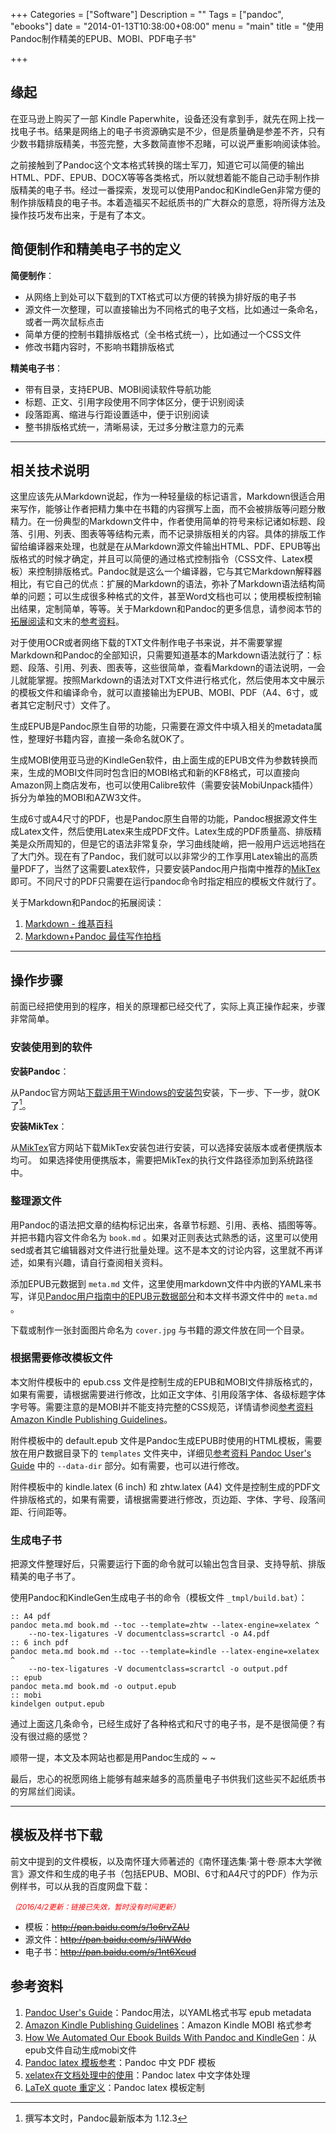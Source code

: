 +++
Categories = ["Software"]
Description = ""
Tags = ["pandoc", "ebooks"]
date = "2014-01-13T10:38:00+08:00"
menu = "main"
title = "使用Pandoc制作精美的EPUB、MOBI、PDF电子书"

+++

## 缘起

在亚马逊上购买了一部 Kindle Paperwhite，设备还没有拿到手，就先在网上找一找电子书。结果是网络上的电子书资源确实是不少，但是质量确是参差不齐，只有少数书籍排版精美，书签完整，大多数简直惨不忍睹，可以说严重影响阅读体验。

之前接触到了Pandoc这个文本格式转换的瑞士军刀，知道它可以简便的输出HTML、PDF、EPUB、DOCX等等各类格式，所以就想着能不能自己动手制作排版精美的电子书。经过一番探索，发现可以使用Pandoc和KindleGen非常方便的制作排版精良的电子书。本着造福买不起纸质书的广大群众的意愿，将所得方法及操作技巧发布出来，于是有了本文。


## 简便制作和精美电子书的定义

**简便制作**：

* 从网络上到处可以下载到的TXT格式可以方便的转换为排好版的电子书
* 源文件一次整理，可以直接输出为不同格式的电子文档，比如通过一条命名，或者一两次鼠标点击
* 简单方便的控制书籍排版格式（全书格式统一），比如通过一个CSS文件
* 修改书籍内容时，不影响书籍排版格式

**精美电子书**：

* 带有目录，支持EPUB、MOBI阅读软件导航功能
* 标题、正文、引用字段使用不同字体区分，便于识别阅读
* 段落距离、缩进与行距设置适中，便于识别阅读
* 整书排版格式统一，清晰易读，无过多分散注意力的元素

----

## 相关技术说明

这里应该先从Markdown说起，作为一种轻量级的标记语言，Markdown很适合用来写作，能够让作者把精力集中在书籍的内容撰写上面，而不会被排版等问题分散精力。在一份典型的Markdown文件中，作者使用简单的符号来标记诸如标题、段落、引用、列表、图表等等结构元素，而不记录排版相关的内容。具体的排版工作留给编译器来处理，也就是在从Markdown源文件输出HTML、PDF、EPUB等出版格式的时候才确定，并且可以简便的通过格式控制指令（CSS文件、Latex模板）来控制排版格式。Pandoc就是这么一个编译器，它与其它Markdown解释器相比，有它自己的优点：扩展的Markdown的语法，弥补了Markdown语法结构简单的问题；可以生成很多种格式的文件，甚至Word文档也可以；使用模板控制输出结果，定制简单，等等。关于Markdown和Pandoc的更多信息，请参阅本节的[拓展阅读](#markdown-pandoc-readings)和文末的[参考资料](#foot-reference)。

对于使用OCR或者网络下载的TXT文件制作电子书来说，并不需要掌握Markdown和Pandoc的全部知识，只需要知道基本的Markdown语法就行了：标题、段落、引用、列表、图表等，这些很简单，查看Markdown的语法说明，一会儿就能掌握。按照Markdown的语法对TXT文件进行格式化，然后使用本文中展示的模板文件和编译命令，就可以直接输出为EPUB、MOBI、PDF（A4、6寸，或者其它定制尺寸）文件了。

生成EPUB是Pandoc原生自带的功能，只需要在源文件中填入相关的metadata属性，整理好书籍内容，直接一条命名就OK了。

生成MOBI使用亚马逊的KindleGen软件，由上面生成的EPUB文件为参数转换而来，生成的MOBI文件同时包含旧的MOBI格式和新的KF8格式，可以直接向Amazon网上商店发布，也可以使用Calibre软件（需要安装MobiUnpack插件）拆分为单独的MOBI和AZW3文件。

生成6寸或A4尺寸的PDF，也是Pandoc原生自带的功能，Pandoc根据源文件生成Latex文件，然后使用Latex来生成PDF文件。Latex生成的PDF质量高、排版精美是众所周知的，但是它的语法非常复杂，学习曲线陡峭，把一般用户远远地挡在了大门外。现在有了Pandoc，我们就可以以非常少的工作享用Latex输出的高质量PDF了，当然了这需要Latex软件，只要安装Pandoc用户指南中推荐的[MikTex][]即可。不同尺寸的PDF只需要在运行pandoc命令时指定相应的模板文件就行了。

[MikTex]: http://miktex.org/

<span id="markdown-pandoc-readings"></span>
关于Markdown和Pandoc的拓展阅读：

1. [Markdown - 维基百科](http://zh.wikipedia.org/wiki/Markdown)
1. [Markdown+Pandoc 最佳写作拍档](http://iout.in/archives/454.html)

----

## 操作步骤

前面已经把使用到的程序，相关的原理都已经交代了，实际上真正操作起来，步骤非常简单。

### 安装使用到的软件

**安装Pandoc**：

从Pandoc官方网站[下载适用于Windows的安装包](https://code.google.com/p/pandoc/downloads/list)安装，下一步、下一步，就OK了[^fn-pandoc]。

[^fn-pandoc]: 撰写本文时，Pandoc最新版本为 1.12.3

**安装MikTex**：

从[MikTex][]官方网站下载MikTex安装包进行安装，可以选择安装版本或者便携版本均可。 如果选择使用便携版本，需要把MikTex的执行文件路径添加到系统路径中。

### 整理源文件

用Pandoc的语法把文章的结构标记出来，各章节标题、引用、表格、插图等等。并把书籍内容文件命名为 `book.md` 。如果对正则表达式熟悉的话，这里可以使用sed或者其它编辑器对文件进行批量处理。这不是本文的讨论内容，这里就不再详述，如果有兴趣，请自行查阅相关资料。

添加EPUB元数据到 `meta.md` 文件，这里使用markdown文件中内嵌的YAML来书写，详见[Pandoc用户指南中的EPUB元数据部分](http://johnmacfarlane.net/pandoc/README.html#epub-metadata)和本文样书源文件中的 `meta.md` 。

下载或制作一张封面图片命名为 `cover.jpg` 与书籍的源文件放在同一个目录。

### 根据需要修改模板文件

本文附件模板中的 epub.css 文件是控制生成的EPUB和MOBI文件排版格式的，如果有需要，请根据需要进行修改，比如正文字体、引用段落字体、各级标题字体字号等。需要注意的是MOBI并不能支持完整的CSS规范，详情请参阅[参考资料 Amazon Kindle Publishing Guidelines](#foot-reference)。

附件模板中的 default.epub 文件是Pandoc生成EPUB时使用的HTML模板，需要放在用户数据目录下的 `templates` 文件夹中，详细见[参考资料 Pandoc User's Guide](#foot-reference) 中的 `--data-dir` 部分。如有需要，也可以进行修改。

附件模板中的 kindle.latex (6 inch) 和 zhtw.latex (A4) 文件是控制生成的PDF文件排版格式的，如果有需要，请根据需要进行修改，页边距、字体、字号、段落间距、行间距等。

### 生成电子书

把源文件整理好后，只需要运行下面的命令就可以输出包含目录、支持导航、排版精美的电子书了。

使用Pandoc和KindleGen生成电子书的命令（模板文件 `_tmpl/build.bat`）：

<div><pre><code>:: A4 pdf
pandoc meta.md book.md --toc --template=zhtw --latex-engine=xelatex ^
	--no-tex-ligatures -V documentclass=scrartcl -o A4.pdf
:: 6 inch pdf
pandoc meta.md book.md --toc --template=kindle --latex-engine=xelatex ^
	--no-tex-ligatures -V documentclass=scrartcl -o output.pdf
:: epub
pandoc meta.md book.md -o output.epub
:: mobi
kindelgen output.epub
</code></pre></div>

通过上面这几条命令，已经生成好了各种格式和尺寸的电子书，是不是很简便？有没有很过瘾的感觉？

顺带一提，本文及本网站也都是用Pandoc生成的 ~ ~

最后，忠心的祝愿网络上能够有越来越多的高质量电子书供我们这些买不起纸质书的穷屌丝们阅读。

----

## 模板及样书下载

前文中提到的文件模板，以及南怀瑾大师著述的《南怀瑾选集·第十卷·原本大学微言》源文件和生成的电子书（包括EPUB、MOBI、6寸和A4尺寸的PDF）作为示例样书，可以从我的百度网盘下载：

<small style="color: red; font-style:italic">（2016/4/2更新：链接已失效，暂时没有时间更新）</small>

* 模板：<s>http://pan.baidu.com/s/1o6rvZAU</s>
* 源文件：<s>http://pan.baidu.com/s/1iWWdo</s>
* 电子书：<s>http://pan.baidu.com/s/1nt6Xcud</s>

<span id="foot-reference"></span>
## 参考资料

1. [Pandoc User's Guide](http://johnmacfarlane.net/pandoc/README.html)：Pandoc用法，以YAML格式书写 epub metadata
2. [Amazon Kindle Publishing Guidelines](http://kindlegen.s3.amazonaws.com/AmazonKindlePublishingGuidelines.pdf)：Amazon Kindle MOBI 格式参考
3. [How We Automated Our Ebook Builds With Pandoc and KindleGen](http://puppetlabs.com/blog/automated-ebook-generation-convert-markdown-epub-mobi-pandoc-kindlegen)：从epub文件自动生成mobi文件
4. [Pandoc latex 模板参考](https://github.com/tzengyuxio/pages/tree/gh-pages/pandoc)：Pandoc 中文 PDF 模板
5. [xelatex在文档处理中的使用](http://www.bibodeng.com/tools/140.html)：Pandoc latex 中文字体处理
6. [LaTeX quote 重定义](hi.baidu.com/asnahu/item/59ce80a9ce7e9a15a8cfb707)：Pandoc latex 模板定制

